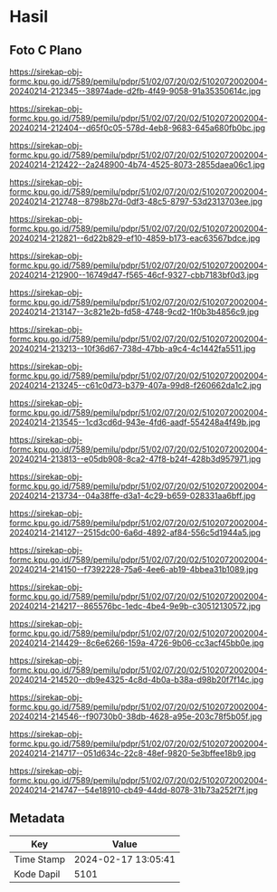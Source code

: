 # Hasil

## Foto C Plano

https://sirekap-obj-formc.kpu.go.id/7589/pemilu/pdpr/51/02/07/20/02/5102072002004-20240214-212345--38974ade-d2fb-4f49-9058-91a35350614c.jpg

https://sirekap-obj-formc.kpu.go.id/7589/pemilu/pdpr/51/02/07/20/02/5102072002004-20240214-212404--d65f0c05-578d-4eb8-9683-645a680fb0bc.jpg

https://sirekap-obj-formc.kpu.go.id/7589/pemilu/pdpr/51/02/07/20/02/5102072002004-20240214-212422--2a248900-4b74-4525-8073-2855daea06c1.jpg

https://sirekap-obj-formc.kpu.go.id/7589/pemilu/pdpr/51/02/07/20/02/5102072002004-20240214-212748--8798b27d-0df3-48c5-8797-53d2313703ee.jpg

https://sirekap-obj-formc.kpu.go.id/7589/pemilu/pdpr/51/02/07/20/02/5102072002004-20240214-212821--6d22b829-ef10-4859-b173-eac63567bdce.jpg

https://sirekap-obj-formc.kpu.go.id/7589/pemilu/pdpr/51/02/07/20/02/5102072002004-20240214-212900--16749d47-f565-46cf-9327-cbb7183bf0d3.jpg

https://sirekap-obj-formc.kpu.go.id/7589/pemilu/pdpr/51/02/07/20/02/5102072002004-20240214-213147--3c821e2b-fd58-4748-9cd2-1f0b3b4856c9.jpg

https://sirekap-obj-formc.kpu.go.id/7589/pemilu/pdpr/51/02/07/20/02/5102072002004-20240214-213213--10f36d67-738d-47bb-a9c4-4c1442fa5511.jpg

https://sirekap-obj-formc.kpu.go.id/7589/pemilu/pdpr/51/02/07/20/02/5102072002004-20240214-213245--c61c0d73-b379-407a-99d8-f260662da1c2.jpg

https://sirekap-obj-formc.kpu.go.id/7589/pemilu/pdpr/51/02/07/20/02/5102072002004-20240214-213545--1cd3cd6d-943e-4fd6-aadf-554248a4f49b.jpg

https://sirekap-obj-formc.kpu.go.id/7589/pemilu/pdpr/51/02/07/20/02/5102072002004-20240214-213813--e05db908-8ca2-47f8-b24f-428b3d957971.jpg

https://sirekap-obj-formc.kpu.go.id/7589/pemilu/pdpr/51/02/07/20/02/5102072002004-20240214-213734--04a38ffe-d3a1-4c29-b659-028331aa6bff.jpg

https://sirekap-obj-formc.kpu.go.id/7589/pemilu/pdpr/51/02/07/20/02/5102072002004-20240214-214127--2515dc00-6a6d-4892-af84-556c5d1944a5.jpg

https://sirekap-obj-formc.kpu.go.id/7589/pemilu/pdpr/51/02/07/20/02/5102072002004-20240214-214150--f7392228-75a6-4ee6-ab19-4bbea31b1089.jpg

https://sirekap-obj-formc.kpu.go.id/7589/pemilu/pdpr/51/02/07/20/02/5102072002004-20240214-214217--865576bc-1edc-4be4-9e9b-c30512130572.jpg

https://sirekap-obj-formc.kpu.go.id/7589/pemilu/pdpr/51/02/07/20/02/5102072002004-20240214-214429--8c6e6266-159a-4726-9b06-cc3acf45bb0e.jpg

https://sirekap-obj-formc.kpu.go.id/7589/pemilu/pdpr/51/02/07/20/02/5102072002004-20240214-214520--db9e4325-4c8d-4b0a-b38a-d98b20f7f14c.jpg

https://sirekap-obj-formc.kpu.go.id/7589/pemilu/pdpr/51/02/07/20/02/5102072002004-20240214-214546--f90730b0-38db-4628-a95e-203c78f5b05f.jpg

https://sirekap-obj-formc.kpu.go.id/7589/pemilu/pdpr/51/02/07/20/02/5102072002004-20240214-214717--051d634c-22c8-48ef-9820-5e3bffee18b9.jpg

https://sirekap-obj-formc.kpu.go.id/7589/pemilu/pdpr/51/02/07/20/02/5102072002004-20240214-214747--54e18910-cb49-44dd-8078-31b73a252f7f.jpg


## Metadata

| Key        | Value               |
| ---------- | ------------------- |
| Time Stamp | 2024-02-17 13:05:41 |
| Kode Dapil | 5101                |




